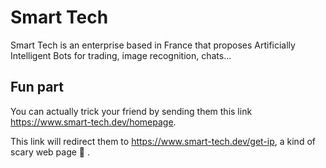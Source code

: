 # Smart Tech

 Smart Tech is an enterprise based in France that proposes Artificially Intelligent Bots for trading, image recognition, chats...
 
 
## Fun part

You can actually trick your friend by sending them this link <https://www.smart-tech.dev/homepage>.

This link will redirect them to <https://www.smart-tech.dev/get-ip>, a kind of scary web page 😬 .
